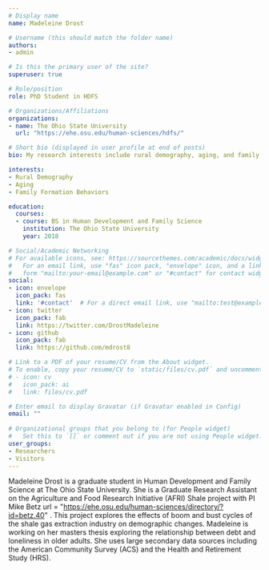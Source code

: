 ```yaml
---
# Display name
name: Madeleine Drost

# Username (this should match the folder name)
authors:
- admin

# Is this the primary user of the site?
superuser: true

# Role/position
role: PhD Student in HDFS

# Organizations/Affiliations
organizations:
- name: The Ohio State University
  url: "https://ehe.osu.edu/human-sciences/hdfs/"

# Short bio (displayed in user profile at end of posts)
bio: My research interests include rural demography, aging, and family formation behaviors.

interests:
- Rural Demography
- Aging
- Family Formation Behaviors

education:
  courses:
  - course: BS in Human Development and Family Science
    institution: The Ohio State University
    year: 2018

# Social/Academic Networking
# For available icons, see: https://sourcethemes.com/academic/docs/widgets/#icons
#   For an email link, use "fas" icon pack, "envelope" icon, and a link in the
#   form "mailto:your-email@example.com" or "#contact" for contact widget.
social:
- icon: envelope
  icon_pack: fas
  link: '#contact'  # For a direct email link, use "mailto:test@example.org".
- icon: twitter
  icon_pack: fab
  link: https://twitter.com/DrostMadeleine
- icon: github
  icon_pack: fab
  link: https://github.com/mdrost8

# Link to a PDF of your resume/CV from the About widget.
# To enable, copy your resume/CV to `static/files/cv.pdf` and uncomment the lines below.  
# - icon: cv
#   icon_pack: ai
#   link: files/cv.pdf

# Enter email to display Gravatar (if Gravatar enabled in Config)
email: ""
  
# Organizational groups that you belong to (for People widget)
#   Set this to `[]` or comment out if you are not using People widget.  
user_groups:
- Researchers
- Visitors
---
```


Madeleine Drost is a graduate student in Human Development and Family Science at The Ohio State University. She is a Graduate Research Assistant on the Agriculture and Food Research Initiative (AFRI) Shale project with PI Mike Betz url = "https://ehe.osu.edu/human-sciences/directory/?id=betz.40" . This project explores the effects of boom and bust cycles of the shale gas extraction industry on demographic changes. Madeleine is working on her masters thesis exploring the relationship between debt and loneliness in older adults. She uses large secondary data sources including the American Community Survey (ACS) and the Health and Retirement Study (HRS). 
